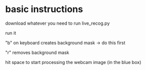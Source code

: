 # basic instructions
 download whatever you need to run live_recog.py
 
 run it
 
 "b" on keyboard creates background mask -> do this first
 
 "r" removes background mask
 
 hit space to start processing the webcam image (in the blue box)
